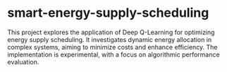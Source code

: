 # smart-energy-supply-scheduling
This project explores the application of Deep Q-Learning for optimizing energy supply scheduling. It investigates dynamic energy allocation in complex systems, aiming to minimize costs and enhance efficiency. The implementation is experimental, with a focus on algorithmic performance evaluation.
